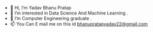 - 👋 Hi, I’m Yadav Bhanu Pratap
- 👀 I’m interested in Data Science And Machine Learning .
- 🌱 I’m Computer Engineering graduate .
- 📫 You Can E mail me on this id bhanupratapyadav22@gmail.com

<!---
BhanuYadav140695/BhanuYadav140695 is a ✨ special ✨ repository because its `README.md` (this file) appears on your GitHub profile.
You can click the Preview link to take a look at your changes.
--->
